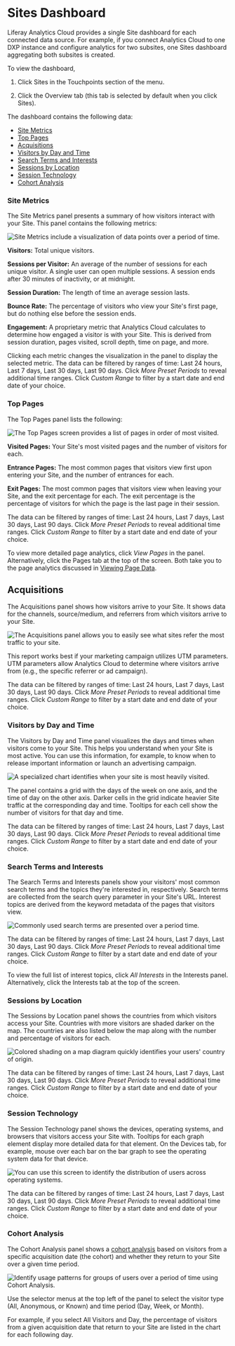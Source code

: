# Sites Dashboard

Liferay Analytics Cloud provides a single Site dashboard for each connected data source. For example, if you connect Analytics Cloud to one DXP instance and configure analytics for two subsites, one Sites dashboard aggregating both subsites is created.

To view the dashboard,

1. Click Sites in the Touchpoints section of the menu.

1. Click the Overview tab (this tab is selected by default when you click Sites). 

The dashboard contains the following data:

* [Site Metrics](#site-metrics)
* [Top Pages](#top-pages)
* [Acquisitions](#acquisitions)
* [Visitors by Day and Time](#visitors-by-day-and-time)
* [Search Terms and Interests](#search-terms-and-interests)
* [Sessions by Location](#sessions-by-location)
* [Session Technology](#session-technology)
* [Cohort Analysis](#cohort-analysis)

### Site Metrics

The Site Metrics panel presents a summary of how visitors interact with your Site. This panel contains the following metrics:

![Site Metrics include a visualization of data points over a period of time.](./sites-dashboard/images/01.png)

**Visitors:** Total unique visitors.

**Sessions per Visitor:** An average of the number of sessions for each unique visitor. A single user can open multiple sessions. A session ends after 30 minutes of inactivity, or at midnight.

**Session Duration:** The length of time an average session lasts.

**Bounce Rate:** The percentage of visitors who view your Site's first page, but do nothing else before the session ends.

**Engagement:** A proprietary metric that Analytics Cloud calculates to determine how engaged a visitor is with your Site. This is derived from session duration, pages visited, scroll depth, time on page, and more.

Clicking each metric changes the visualization in the panel to display the selected metric. The data can be filtered by ranges of time: Last 24 hours, Last 7 days, Last 30 days, Last 90 days. Click *More Preset Periods* to reveal additional time ranges. Click *Custom Range* to filter by a start date and end date of your choice.

### Top Pages

The Top Pages panel lists the following:

![The Top Pages screen provides a list of pages in order of most visited.](./sites-dashboard/images/02.png)

**Visited Pages:** Your Site's most visited pages and the number of visitors for each.

**Entrance Pages:** The most common pages that visitors view first upon entering your Site, and the number of entrances for each.

**Exit Pages:** The most common pages that visitors view when leaving your Site, and the exit percentage for each. The exit percentage is the percentage of visitors for which the page is the last page in their session.

The data can be filtered by ranges of time: Last 24 hours, Last 7 days, Last 30 days, Last 90 days. Click *More Preset Periods* to reveal additional time ranges. Click *Custom Range* to filter by a start date and end date of your choice.

To view more detailed page analytics, click *View Pages* in the panel. Alternatively, click the Pages tab at the top of the screen. Both take you to the page analytics discussed in [Viewing Page Data](touchpoints.md#viewing-page-data).

## Acquisitions

The Acquisitions panel shows how visitors arrive to your Site. It shows data for the channels, source/medium, and referrers from which visitors arrive to your Site.

![The Acquisitions panel allows you to easily see what sites refer the most traffic to your site.](./sites-dashboard/images/03.png)

This report works best if your marketing campaign utilizes UTM parameters. UTM parameters allow Analytics Cloud to determine where visitors arrive from (e.g., the specific referrer or ad campaign).

The data can be filtered by ranges of time: Last 24 hours, Last 7 days, Last 30 days, Last 90 days. Click *More Preset Periods* to reveal additional time ranges. Click *Custom Range* to filter by a start date and end date of your choice.

### Visitors by Day and Time

The Visitors by Day and Time panel visualizes the days and times when visitors come to your Site. This helps you understand when your Site is most active. You can use this information, for example, to know when to release important information or launch an advertising campaign.

![A specialized chart identifies when your site is most heavily visited.](./sites-dashboard/images/04.png)

The panel contains a grid with the days of the week on one axis, and the time of day on the other axis. Darker cells in the grid indicate heavier Site traffic at the corresponding day and time. Tooltips for each cell show the number of visitors for that day and time.

The data can be filtered by ranges of time: Last 24 hours, Last 7 days, Last 30 days, Last 90 days. Click *More Preset Periods* to reveal additional time ranges. Click *Custom Range* to filter by a start date and end date of your choice. 

### Search Terms and Interests

The Search Terms and Interests panels show your visitors' most common search terms and the topics they're interested in, respectively. Search terms are collected from the search query parameter in your Site's URL. Interest topics are derived from the keyword metadata of the pages that visitors view. 

![Commonly used search terms are presented over a period time.](./sites-dashboard/images/05.png)

The data can be filtered by ranges of time: Last 24 hours, Last 7 days, Last 30 days, Last 90 days. Click *More Preset Periods* to reveal additional time ranges. Click *Custom Range* to filter by a start date and end date of your choice.

To view the full list of interest topics, click *All Interests* in the Interests panel. Alternatively, click the Interests tab at the top of the screen.

### Sessions by Location

The Sessions by Location panel shows the countries from which visitors access your Site. Countries with more visitors are shaded darker on the map. The countries are also listed below the map along with the number and percentage of visitors for each.

![Colored shading on a map diagram quickly identifies your users' country of origin.](./sites-dashboard/images/06.png)

The data can be filtered by ranges of time: Last 24 hours, Last 7 days, Last 30 days, Last 90 days. Click *More Preset Periods* to reveal additional time ranges. Click *Custom Range* to filter by a start date and end date of your choice.

### Session Technology

The Session Technology panel shows the devices, operating systems, and browsers that visitors access your Site with. Tooltips for each graph element display more detailed data for that element. On the Devices tab, for example, mouse over each bar on the bar graph to see the operating system data for that device.

![You can use this screen to identify the distribution of users across operating systems.](./sites-dashboard/images/07.png)

The data can be filtered by ranges of time: Last 24 hours, Last 7 days, Last 30 days, Last 90 days. Click *More Preset Periods* to reveal additional time ranges. Click *Custom Range* to filter by a start date and end date of your choice.

### Cohort Analysis

The Cohort Analysis panel shows a [cohort analysis](https://en.wikipedia.org/wiki/Cohort_analysis) based on visitors from a specific acquisition date (the cohort) and whether they return to your Site over a given time period. 

![Identify usage patterns for groups of users over a period of time using Cohort Analysis.](./sites-dashboard/images/08.png)

Use the selector menus at the top left of the panel to select the visitor type (All, Anonymous, or Known) and time period (Day, Week, or Month).

For example, if you select All Visitors and Day, the percentage of visitors from a given acquisition date that return to your Site are listed in the chart for each following day.